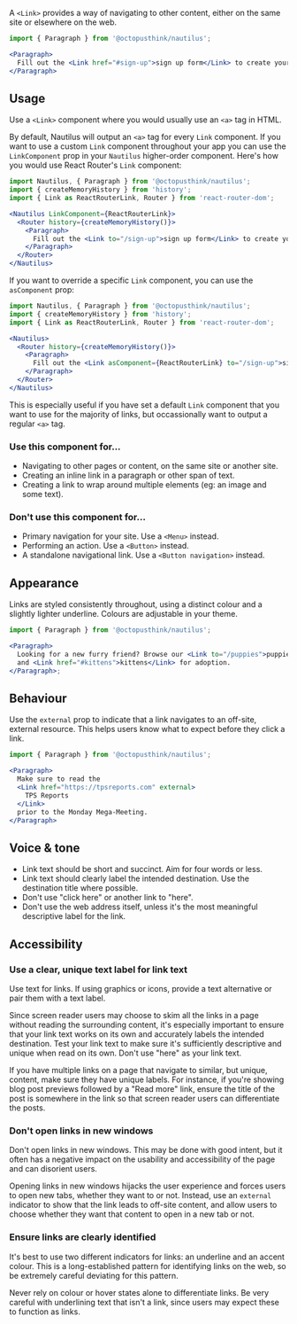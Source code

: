 A `<Link>` provides a way of navigating to other content, either on the same site or elsewhere on the web.

```jsx
import { Paragraph } from '@octopusthink/nautilus';

<Paragraph>
  Fill out the <Link href="#sign-up">sign up form</Link> to create your account.
</Paragraph>
```

## Usage

Use a `<Link>` component where you would usually use an `<a>` tag in HTML.

By default, Nautilus will output an `<a>` tag for every `Link` component. If you want to use a custom `Link` component throughout your app you can use the `LinkComponent` prop in your `Nautilus` higher-order component. Here's how you would use React Router's `Link` component:

```jsx
import Nautilus, { Paragraph } from '@octopusthink/nautilus';
import { createMemoryHistory } from 'history';
import { Link as ReactRouterLink, Router } from 'react-router-dom';

<Nautilus LinkComponent={ReactRouterLink}>
  <Router history={createMemoryHistory()}>
    <Paragraph>
      Fill out the <Link to="/sign-up">sign up form</Link> to create your account.
    </Paragraph>
  </Router>
</Nautilus>
```

If you want to override a specific `Link` component, you can use the `asComponent` prop:

```jsx
import Nautilus, { Paragraph } from '@octopusthink/nautilus';
import { createMemoryHistory } from 'history';
import { Link as ReactRouterLink, Router } from 'react-router-dom';

<Nautilus>
  <Router history={createMemoryHistory()}>
    <Paragraph>
      Fill out the <Link asComponent={ReactRouterLink} to="/sign-up">sign up form</Link> to create your account.
    </Paragraph>
  </Router>
</Nautilus>
```

This is especially useful if you have set a default `Link` component that you want to use for the majority of links, but occassionally want to output a regular `<a>` tag.

### Use this component for...

- Navigating to other pages or content, on the same site or another site.
- Creating an inline link in a paragraph or other span of text.
- Creating a link to wrap around multiple elements (eg: an image and some text).

### Don't use this component for...

- Primary navigation for your site. Use a `<Menu>` instead.
- Performing an action. Use a `<Button>` instead.
- A standalone navigational link. Use a `<Button navigation>` instead.

## Appearance

Links are styled consistently throughout, using a distinct colour and a slightly lighter underline. Colours are adjustable in your theme.

```jsx
import { Paragraph } from '@octopusthink/nautilus';

<Paragraph>
  Looking for a new furry friend? Browse our <Link to="/puppies">puppies</Link>{' '}
  and <Link href="#kittens">kittens</Link> for adoption.
</Paragraph>;
```

## Behaviour

Use the `external` prop to indicate that a link navigates to an off-site, external resource. This helps users know what to expect before they click a link.

```jsx
import { Paragraph } from '@octopusthink/nautilus';

<Paragraph>
  Make sure to read the
  <Link href="https://tpsreports.com" external>
    TPS Reports
  </Link>
  prior to the Monday Mega-Meeting.
</Paragraph>
```

## Voice & tone

- Link text should be short and succinct. Aim for four words or less.
- Link text should clearly label the intended destination. Use the destination title where possible.
- Don't use "click here" or another link to "here".
- Don't use the web address itself, unless it's the most meaningful descriptive label for the link.

## Accessibility

### Use a clear, unique text label for link text

Use text for links. If using graphics or icons, provide a text alternative or pair them with a text label.

Since screen reader users may choose to skim all the links in a page without reading the surrounding content, it's especially important to ensure that your link text works on its own and accurately labels the intended destination. Test your link text to make sure it's sufficiently descriptive and unique when read on its own. Don't use "here" as your link text.

If you have multiple links on a page that navigate to similar, but unique, content, make sure they have unique labels. For instance, if you're showing blog post previews followed by a "Read more" link, ensure the title of the post is somewhere in the link so that screen reader users can differentiate the posts.

### Don't open links in new windows

Don't open links in new windows. This may be done with good intent, but it often has a negative impact on the usability and accessibility of the page and can disorient users.

Opening links in new windows hijacks the user experience and forces users to open new tabs, whether they want to or not. Instead, use an `external` indicator to show that the link leads to off-site content, and allow users to choose whether they want that content to open in a new tab or not.

### Ensure links are clearly identified

It's best to use two different indicators for links: an underline and an accent colour. This is a long-established pattern for identifying links on the web, so be extremely careful deviating for this pattern.

Never rely on colour or hover states alone to differentiate links. Be very careful with underlining text that isn't a link, since users may expect these to function as links.
